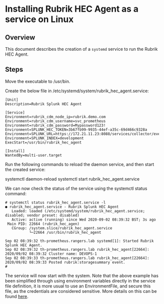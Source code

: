 # Installing Rubrik HEC Agent as a service on Linux

## Overview

This document describes the creation of a `systemd` service to run the Rubrik HEC Agent.

## Steps

Move the executable to /usr/bin.

Create the below file in /etc/systemd/system/rubrik_hec_agent.service:

```none
[Unit]
Description=Rubrik Splunk HEC Agent

[Service]
Environment=rubrik_cdm_node_ip=rubrik.demo.com
Environment=rubrik_cdm_username=svc_prometheus
Environment=rubrik_cdm_password=Mypassword123!
Environment=SPLUNK_HEC_TOKEN=3b67fb99-9935-44ef-a35c-69d466c9328a
Environment=SPLUNK_URL=https://172.21.11.23:8088/services/collector/event
Environment=SPLUNK_INDEX=development
ExecStart=/usr/bin/rubrik_hec_agent

[Install]
WantedBy=multi-user.target
```

Run the following commands to reload the daemon service, and then start the created service:

systemctl daemon-reload
systemctl start rubrik_hec_agent.service

We can now check the status of the service using the systemctl status command:

```none
# systemctl status rubrik_hec_agent.service -l
● rubrik_hec_agent.service - Rubrik Splunk HEC Agent
   Loaded: loaded (/etc/systemd/system/rubrik_hec_agent.service; disabled; vendor preset: disabled)
   Active: active (running) since Wed 2020-09-02 08:39:32 BST; 3s ago
 Main PID: 22664 (rubrik_hec_agen)
   CGroup: /system.slice/rubrik_hec_agent.service
           └─22664 /usr/bin/rubrik_hec_agent

Sep 02 08:39:32 th-prometheus.rangers.lab systemd[1]: Started Rubrik Splunk HEC Agent.
Sep 02 08:39:32 th-prometheus.rangers.lab rubrik_hec_agent[22664]: 2020/09/02 08:39:32 Cluster name: DEVOPS-1
Sep 02 08:39:33 th-prometheus.rangers.lab rubrik_hec_agent[22664]: 2020/09/02 08:39:33 Posted rubrik:storagesummary event.
#
```

The service will now start with the system. Note that the above example has been simplified through using environment variables directly in the service file definition, it is more usual to use an EnvironmentFile, and secure this file, as the credentials are considered sensitive. More details on this can be found [here](https://www.freedesktop.org/software/systemd/man/systemd.exec.html#EnvironmentFile=).